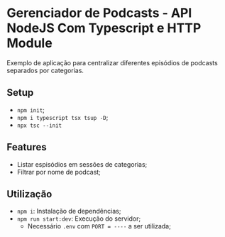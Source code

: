 # Gerenciador de Podcasts - API NodeJS Com Typescript e HTTP Module

Exemplo de aplicação para centralizar diferentes episódios de podcasts separados por categorias.

## Setup

- `npm init`;
- `npm i typescript tsx tsup -D`;
- `npx tsc --init`

## Features

- Listar espisódios em sessões de categorias;
- Filtrar por nome de podcast;

## Utilização

- `npm i`: Instalação de dependências;
- `npm run start:dev`: Execução do servidor;
  - Necessário `.env` com `PORT = ----` a ser utilizada;
